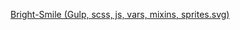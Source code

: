 [Bright-Smile (Gulp, scss, js, vars, mixins, sprites.svg)](https://rudychikfedorv.github.io/Bright-Smile/)
